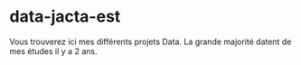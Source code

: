 # data-jacta-est
Vous trouverez ici mes différents projets Data. La grande majorité datent de mes études il y a 2 ans.
